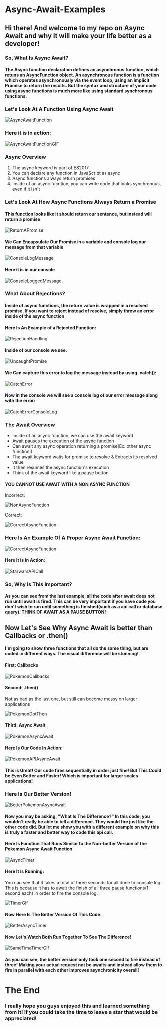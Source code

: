 # Async-Await-Examples

## Hi there! And welcome to my repo on Async Await and why it will make your life better as a developer!

### So, What Is Async Await?

#### The Async function declaration defines an asynchronus function, which retuns an AsyncFunction object. An asynchronous function is a function which operates asynchronously via the event loop, using an implicit Promise to return the results. But the syntax and structure of your code using async functions is much more like using standard synchronous functions.

### Let's Look At A Function Using Async Await

![AsyncAwaitFunction](./assets/images/image1.PNG)

### Here it is in action:

![AsyncAwaitFunctionGIF](./assets/images/gif1.gif)

### Async Overview

1. The async keyword is part of ES2017
2. You can declare any function in JavaScript as async
3. Async functions always return promises
4. Inside of an async fucntion, you can write code that looks synchronous, even if it isn't

### Let's Look At How Async Functions Always Return a Promise

#### This function looks like it should return our sentence, but instead will return a promise

![ReturnAPromise](./assets/images/image2.PNG)

#### We Can Encapsulate Our Promise in a variable and console log our message from that variable

![ConsoleLogMessage](./assets/images/image3.PNG)

#### Here it is in our console

![ConsoleLoggedMessage](./assets/images/image4.PNG)

### What About Rejections?

#### Inside of async functions, the return value is wrapped in a resolved promise. If you want to reject instead of resolve, simply throw an error inside of the async function

#### Here Is An Example of a Rejected Function:

![RejectionHandling](./assets/images/image5.PNG)

#### Inside of our console we see:

![UncaughtPromise](./assets/images/image6.PNG)

#### We Can capture this error to log the message instead by using .catch():

![CatchError](./assets/images/image7.PNG)

#### Now in the console we will see a console log of our error message along with the error:

![CatchErrorConsoleLog](./assets/images/image8.PNG)

### The Await Overview

- Inside of an async function, we can use the await keyword
- Await pauses the execution of the async function
- Can await any async operation returning a promise(Ex. other async function!)
- The await keyword waits for promise to resolve & Extracts its resolved value
- It then resumes the async function's execution
- Think of the await keyword like a pause button

#### YOU CANNOT USE AWAIT WITH A NON ASYNC FUNCTION

Incorrect:

![NonAsyncFunction](./assets/images/image9.PNG)

Correct:

![CorrectAsyncFunction](./assets/images/image10.PNG)

### Here Is An Example Of A Proper Async Await Function:

![CorrectAsyncFunction](./assets/images/image11.PNG)

#### Here It Is In Action:

![StarwarsAPICall](./assets/images/gif2.gif)

### So, Why Is This Important?

#### As you can see from the last example, all the code after await does not run until await is fired. This can be very important if you have code you don't wish to run until something is finished(such as a api call or database query). THINK OF AWAIT AS A PAUSE BUTTON!

## Now Let's See Why Async Await is better than Callbacks or .then()

#### I'm going to show three functions that all do the same thing, but are coded in different ways. The visual difference will be stunning!

#### First: Callbacks

![PokemonCallbacks](./assets/images/image12.PNG)

#### Second: .then()

Not as bad as the last one, but still can become messy on larger applications

![PokemonDotThen](./assets/images/image13.PNG)

#### Third: Async Await

![PokemonAsyncAwait](./assets/images/image14.PNG)

#### Here Is Our Code In Action:

![PokemonAPIAsyncAwait](./assets/images/gif3.gif)

#### This is Great! Our code fires sequentially in order just fine! But This Could be Even Better and Faster! Which is important for larger scales applications!

### Here Is Our Better Version!

![BetterPokemonAsyncAwait](./assets/images/image15.PNG)

#### Now you may be asking, "What Is The Difference?" In this code, you wouldn't really be able to tell a difference. They would fire just like the other code did. But let me show you with a different example on why this is truly a faster and better way to code this api call.

#### Here Is Function That Runs Similar to the Non-better Version of the Pokemon Async Await Function

![AsyncTimer](./assets/images/image16.PNG)

#### Here It Is Running:

You can see that it takes a total of three seconds for all done to console log. This is because it has to await the finish of all three pause functions(1 second each) in order to fire the console log.

![TimerGif](./assets/images/gif4.gif)

#### Now Here Is The Better Version Of This Code:

![BetterAsyncTimer](./assets/images/image17.PNG)

#### Now Let's Watch Both Run Together To See The Difference!

![SameTimeTimerGif](./assets/images/gif5.gif)

#### As you can see, the better version only took one second to fire instead of three! Making your actual request not be awaits and instead allow them to fire in parallel with each other improves asynchronicity overall!

# The End

### I really hope you guys enjoyed this and learned something from it! If you could take the time to leave a star that would be appreciated!
